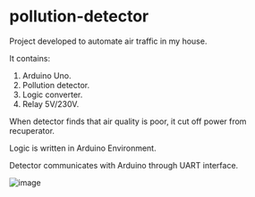# pollution-detector

Project developed to automate air traffic in my house.

It contains:

1. Arduino Uno.
2. Pollution detector.
3. Logic converter.
4. Relay 5V/230V.

When detector finds that air quality is poor, it cut off power from recuperator.

Logic is written in Arduino Environment.

Detector communicates with Arduino through UART interface.

![image](https://user-images.githubusercontent.com/43521477/178353945-99711919-e119-4784-aac4-5e99078058ac.png)

